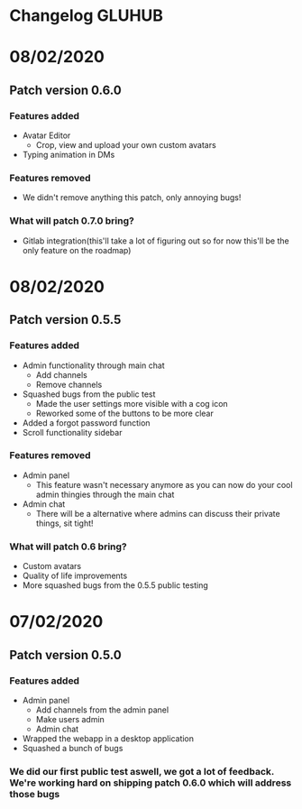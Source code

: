 # Changelog GLUHUB
# 08/02/2020

## Patch version 0.6.0
### Features added
- Avatar Editor
    - Crop, view and upload your own custom avatars
- Typing animation in DMs

### Features removed
- We didn't remove anything this patch, only annoying bugs!

### What will patch 0.7.0 bring?
- Gitlab integration(this'll take a lot of figuring out so for now this'll be the only feature on the roadmap)

# 08/02/2020

## Patch version 0.5.5
### Features added
- Admin functionality through main chat
    - Add channels
    - Remove channels
- Squashed bugs from the public test
    - Made the user settings more visible with a cog icon
    - Reworked some of the buttons to be more clear
- Added a forgot password function
- Scroll functionality sidebar
### Features removed
- Admin panel
    - This feature wasn't necessary anymore as you can now do your cool admin thingies through the main chat
- Admin chat
    - There will be a alternative where admins can discuss their private things, sit tight!

### What will patch 0.6 bring?
- Custom avatars
- Quality of life improvements
- More squashed bugs from the 0.5.5 public testing


# 07/02/2020

## Patch version 0.5.0
### Features added
- Admin panel
    - Add channels from the admin panel
    - Make users admin
    - Admin chat
- Wrapped the webapp in a desktop application
- Squashed a bunch of bugs

### We did our first public test aswell, we got a lot of feedback. We're working hard on shipping patch 0.6.0 which will address those bugs




